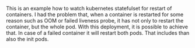 This is an example how to watch kubernetes statefulset for restart of containers.
I had the problem that, when a container is restarted for some reason such as OOM or failed liveness probe, it has not only to restart the container, but the whole pod. 
With this deployment, it is possible to achieve that. In case of a failed container it will restart both pods. That includes than also the init pods.
